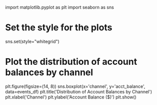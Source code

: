 import matplotlib.pyplot as plt
import seaborn as sns

# Set the style for the plots
sns.set(style="whitegrid")

# Plot the distribution of account balances by channel
plt.figure(figsize=(14, 8))
sns.boxplot(x='channel', y='acct_balance', data=events_df)
plt.title('Distribution of Account Balances by Channel')
plt.xlabel('Channel')
plt.ylabel('Account Balance ($)')
plt.show()

